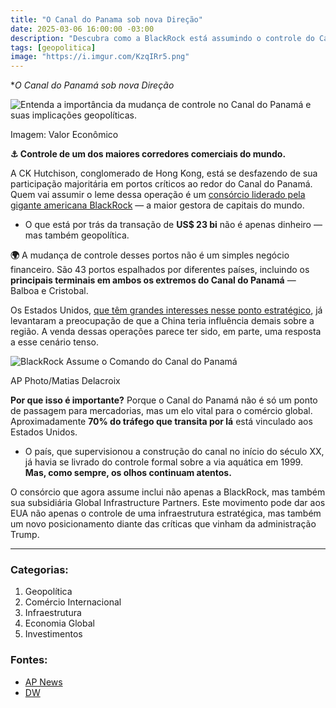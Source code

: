 ```yaml
---
title: "O Canal do Panama sob nova Direção"
date: 2025-03-06 16:00:00 -03:00
description: "Descubra como a BlackRock está assumindo o controle do Canal do Panamá e o impacto geopolítico dessa mudança."
tags: [geopolitica]
image: "https://i.imgur.com/KzqIRr5.png"
---
```


**O Canal do Panamá sob nova Direção*

![Entenda a importância da mudança de controle no Canal do Panamá e suas implicações geopolíticas.](https://i.imgur.com/KzqIRr5.png)

Imagem: Valor Econômico

**⚓ Controle de um dos maiores corredores comerciais do mundo.**

A CK Hutchison, conglomerado de Hong Kong, está se desfazendo de sua participação majoritária em portos críticos ao redor do Canal do Panamá. Quem vai assumir o leme dessa operação é um [consórcio liderado pela gigante americana BlackRock](https://apnews.com/article/hong-kong-panama-canal-beijing-hutchison-blackrock-rubio-d02a8439cc63d9e740e5154d4e0c56f6) — a maior gestora de capitais do mundo.

- O que está por trás da transação de **US$ 23 bi** não é apenas dinheiro — mas também geopolítica.

**🌍** A mudança de controle desses portos não é um simples negócio financeiro. São 43 portos espalhados por diferentes países, incluindo os **principais terminais em ambos os extremos do Canal do Panamá** — Balboa e Cristobal.

Os Estados Unidos, [que têm grandes interesses nesse ponto estratégico](https://www.dw.com/pt-br/por-que-trump-amea%C3%A7a-tomar-o-canal-do-panam%C3%A1/a-71257711), já levantaram a preocupação de que a China teria influência demais sobre a região. A venda dessas operações parece ter sido, em parte, uma resposta a esse cenário tenso.

![BlackRock Assume o Comando do Canal do Panamá](https://i.imgur.com/KQpElem.jpeg)

AP Photo/Matias Delacroix

**Por que isso é importante?** Porque o Canal do Panamá não é só um ponto de passagem para mercadorias, mas um elo vital para o comércio global. Aproximadamente **70% do tráfego que transita por lá** está vinculado aos Estados Unidos.

- O país, que supervisionou a construção do canal no início do século XX, já havia se livrado do controle formal sobre a via aquática em 1999. **Mas, como sempre, os olhos continuam atentos.**

O consórcio que agora assume inclui não apenas a BlackRock, mas também sua subsidiária Global Infrastructure Partners. Este movimento pode dar aos EUA não apenas o controle de uma infraestrutura estratégica, mas também um novo posicionamento diante das críticas que vinham da administração Trump.

---

### **Categorias:**
1. Geopolítica
2. Comércio Internacional
3. Infraestrutura
4. Economia Global
5. Investimentos

### **Fontes:**
- [AP News](https://apnews.com/article/hong-kong-panama-canal-beijing-hutchison-blackrock-rubio-d02a8439cc63d9e740e5154d4e0c56f6)
- [DW](https://www.dw.com/pt-br/por-que-trump-amea%C3%A7a-tomar-o-canal-do-panam%C3%A1/a-71257711)
